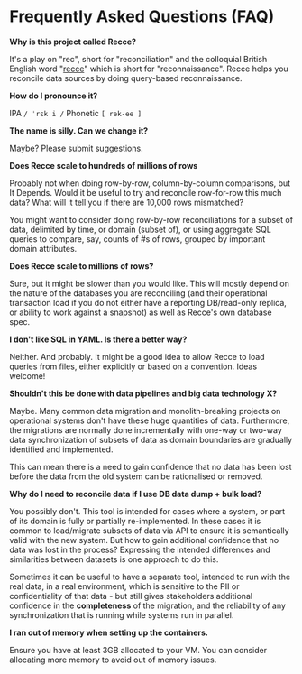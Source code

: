 # Frequently Asked Questions (FAQ)

**Why is this project called Recce?**

It's a play on "rec", short for "reconciliation" and the colloquial British English word "[recce](https://www.dictionary.com/browse/recce)" which is short for "reconnaissance". Recce helps you reconcile data sources by doing query-based reconnaissance.

**How do I pronounce it?**

IPA `/ ˈrɛk i /`
Phonetic `[ rek-ee ]`

**The name is silly. Can we change it?**

Maybe? Please submit suggestions.

**Does Recce scale to hundreds of millions of rows**

Probably not when doing row-by-row, column-by-column comparisons, but It Depends. Would it be useful to try and reconcile row-for-row this much data? What will it tell you if there are 10,000 rows mismatched?

You might want to consider doing row-by-row reconciliations for a subset of data, delimited by time, or domain (subset of), or using aggregate SQL queries to compare, say, counts of #s of rows, grouped by important domain attributes.

**Does Recce scale to millions of rows?**

Sure, but it might be slower than you would like. This will mostly depend on the nature of the databases you are reconciling (and their operational transaction load if you do not either have a reporting DB/read-only replica, or ability to work against a snapshot) as well as Recce's own database spec.

**I don't like SQL in YAML. Is there a better way?**

Neither. And probably. It might be a good idea to allow Recce to load queries from files, either explicitly or based on a convention. Ideas welcome!

**Shouldn't this be done with data pipelines and big data technology X?**

Maybe. Many common data migration and monolith-breaking projects on operational systems don't have these huge quantities of data. Furthermore, the migrations are normally done incrementally with one-way or two-way data synchronization of subsets of data as domain boundaries are gradually identified and implemented.

This can mean there is a need to gain confidence that no data has been lost before the data from the old system can be rationalised or removed.

**Why do I need to reconcile data if I use DB data dump + bulk load?**

You possibly don't. This tool is intended for cases where a system, or part of its domain is fully or partially re-implemented. In these cases it is common to load/migrate subsets of data via API to ensure it is semantically valid with the new system. But how to gain additional confidence that no data was lost in the process? Expressing the intended differences and similarities between datasets is one approach to do this.

Sometimes it can be useful to have a separate tool, intended to run with the real data, in a real environment, which is sensitive to the PII or confidentiality of that data - but still gives stakeholders additional confidence in the **completeness** of the migration, and the reliability of any synchronization that is running while systems run in parallel.

**I ran out of memory when setting up the containers.**

Ensure you have at least 3GB allocated to your VM. You can consider allocating more memory to avoid out of memory issues.
